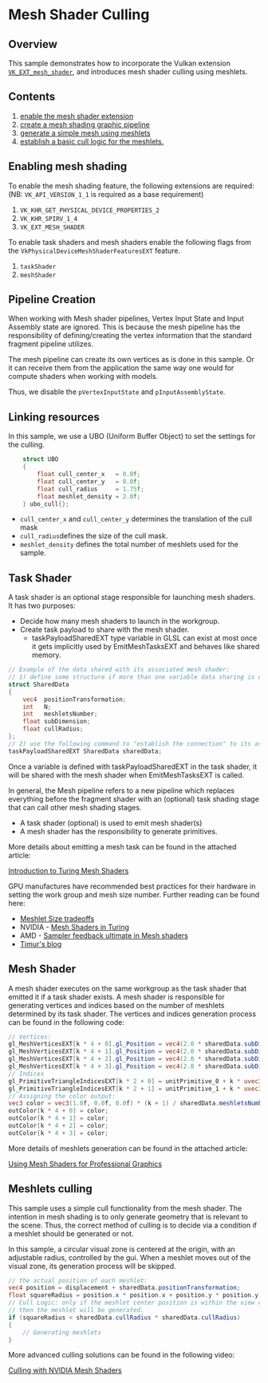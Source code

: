 <!--
- Copyright (c) 2023, Holochip Corporation
-
- SPDX-License-Identifier: Apache-2.0
-
- Licensed under the Apache License, Version 2.0 the "License";
- you may not use this file except in compliance with the License.
- You may obtain a copy of the License at
-
-     http://www.apache.org/licenses/LICENSE-2.0
-
- Unless required by applicable law or agreed to in writing, software
- distributed under the License is distributed on an "AS IS" BASIS,
- WITHOUT WARRANTIES OR CONDITIONS OF ANY KIND, either express or implied.
- See the License for the specific language governing permissions and
- limitations under the License.
-
-->

# Mesh Shader Culling

## Overview

This sample demonstrates how to incorporate the Vulkan extension [```VK_EXT_mesh_shader```](https://www.khronos.org/registry/vulkan/specs/1.2-extensions/html/vkspec.html#VK_EXT_mesh_shader), and
introduces mesh shader culling using meshlets.

## Contents

1) [enable the mesh shader extension](#enabling-mesh-shading) 
2) [create a mesh shading graphic
pipeline](#creating-pipeline) 
3) [generate a simple mesh using meshlets](#mesh-shader) 
4) [establish a basic cull logic for the meshlets.](#mesh-shader-culling)

## Enabling mesh shading

To enable the mesh shading feature, the following 
extensions are required: (NB: ```VK_API_VERSION_1_1``` is required as a base requirement)

1) ```VK_KHR_GET_PHYSICAL_DEVICE_PROPERTIES_2```
2) ```VK_KHR_SPIRV_1_4```
3) ```VK_EXT_MESH_SHADER```

To enable task shaders and mesh shaders enable the 
following flags from the 
```VkPhysicalDeviceMeshShaderFeaturesEXT``` feature.
1) ```taskShader```
2) ```meshShader```

## Pipeline Creation

When working with Mesh shader pipelines, Vertex Input 
State and Input Assembly state are ignored.  This is 
because the mesh pipeline has the responsibility of 
defining/creating the vertex information that the 
standard fragment pipeline utilizes.

The mesh pipeline can create its own vertices as is 
done in this sample.  Or it can receive them from the 
application the same way one would for compute shaders 
when working with models.

Thus, we disable the ```pVertexInputState``` and 
```pInputAssemblyState```.

## Linking resources

In this sample, we use a UBO (Uniform Buffer Object) to 
set the settings for the culling.

```cpp
	struct UBO
	{
		float cull_center_x   = 0.0f;
		float cull_center_y   = 0.0f;
		float cull_radius     = 1.75f;
		float meshlet_density = 2.0f;
	} ubo_cull{};
```

* ```cull_center_x``` and ```cull_center_y``` determines 
the translation of the cull mask
* ```cull_radius```defines the size of the cull mask. 
* ```meshlet_density``` defines the total number of meshlets used for the sample.

## Task Shader

A task shader is an optional stage responsible for launching mesh shaders.  It has two purposes:

* Decide how many mesh shaders to launch in the workgroup.
* Create task payload to share with the mesh shader.
  * taskPayloadSharedEXT type variable in GLSL can exist at most once it gets implicitly used by EmitMeshTasksEXT 
    and behaves like shared memory.

```glsl
// Example of the data shared with its associated mesh shader:
// 1) define some structure if more than one variable data sharing is desired:
struct SharedData
{
    vec4  positionTransformation;
    int   N;
    int   meshletsNumber;
    float subDimension;
    float cullRadius;
};
// 2) use the following command to "establish the connection" to its associated mesh shader:
taskPayloadSharedEXT SharedData sharedData;
```

Once a variable is defined with taskPayloadSharedEXT in the task shader, it will be shared with the mesh shader when 
EmitMeshTasksEXT is called.

In general, the Mesh pipeline refers to a new pipeline 
which replaces everything before the fragment shader 
with an (optional) task shading stage that can call other mesh 
shading stages.

* A task shader (optional) is used to emit mesh shader(s)
* A mesh shader has the responsibility to generate 
  primitives.

More details about emitting a mesh task can be found in the attached article:

[Introduction to Turing Mesh Shaders](https://developer.nvidia.com/blog/introduction-turing-mesh-shaders/)

GPU manufactures have recommended best practices for 
their hardware in setting the work group and mesh size 
number. Further reading can be found here:

* [Meshlet Size tradeoffs](https://zeux.io/2023/01/16/meshlet-size-tradeoffs/)
* NVIDIA - [Mesh Shaders in Turing](https://on-demand.gputechconf.com/gtc-eu/2018/pdf/e8515-mesh-shaders-in-turing.pdf)
* AMD - [Sampler feedback ultimate in Mesh shaders](https://gpuopen.com/wp-content/uploads/slides/AMD_RDNA2_DirectX12_Ultimate_SamplerFeedbackMeshShaders.pdf)
* [Timur's blog](https://timur.hu/blog/2022/mesh-and-task-shaders)

## Mesh Shader

A mesh shader executes on the same workgroup as the task shader that emitted it if a task shader exists. A 
mesh shader is responsible for generating 
vertices and indices 
based on the number of meshlets determined by its task
shader. The vertices and indices generation process can be 
found in the following code:

```glsl
// Vertices:
gl_MeshVerticesEXT[k * 4 + 0].gl_Position = vec4(2.0 * sharedData.subDimension * unitVertex_0, 0.0f, 1.0f) + sharedData.positionTransformation + displacement;
gl_MeshVerticesEXT[k * 4 + 1].gl_Position = vec4(2.0 * sharedData.subDimension * unitVertex_1, 0.0f, 1.0f) + sharedData.positionTransformation + displacement;
gl_MeshVerticesEXT[k * 4 + 2].gl_Position = vec4(2.0 * sharedData.subDimension * unitVertex_2, 0.0f, 1.0f) + sharedData.positionTransformation + displacement;
gl_MeshVerticesEXT[k * 4 + 3].gl_Position = vec4(2.0 * sharedData.subDimension * unitVertex_3, 0.0f, 1.0f) + sharedData.positionTransformation + displacement;
// Indices
gl_PrimitiveTriangleIndicesEXT[k * 2 + 0] = unitPrimitive_0 + k * uvec3(4);
gl_PrimitiveTriangleIndicesEXT[k * 2 + 1] = unitPrimitive_1 + k * uvec3(4);
// Assigning the color output:
vec3 color = vec3(1.0f, 0.0f, 0.0f) * (k + 1) / sharedData.meshletsNumber;
outColor[k * 4 + 0] = color;
outColor[k * 4 + 1] = color;
outColor[k * 4 + 2] = color;
outColor[k * 4 + 3] = color;
```

More details of meshlets generation can be found in the attached article:

[Using Mesh Shaders for Professional Graphics](https://developer.nvidia.com/blog/using-mesh-shaders-for-professional-graphics/)

## Meshlets culling

This sample uses a simple cull functionality from the mesh 
shader. The intention in mesh shading is to only generate geometry that is relevant to the scene.  Thus, the correct 
method of culling is to decide via a condition if a meshlet should be generated or not.

In this sample, a circular visual zone is centered at the origin, with an adjustable radius, controlled by the gui.
When a meshlet moves out of the visual zone, its generation process will be skipped.

```glsl
// the actual position of each meshlet:
vec4 position = displacement + sharedData.positionTransformation;
float squareRadius = position.x * position.x + position.y * position.y;
// Cull Logic: only if the meshlet center position is within the view circle defined by the cull radius,
// then the meshlet will be generated.
if (squareRadius < sharedData.cullRadius * sharedData.cullRadius)
{
    // Generating meshlets
}
```

More advanced culling solutions can be found in the following video:

[Culling with NVIDIA Mesh Shaders](https://www.youtube.com/watch?v=n3cnUHYGbpw)
